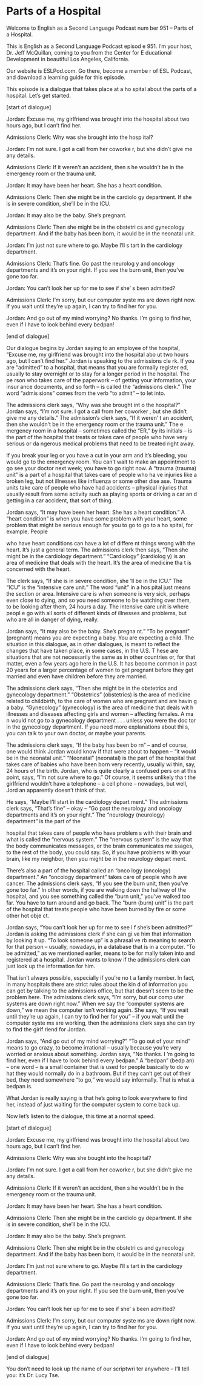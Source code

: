 # Parts of a Hospital

Welcome to English as a Second Language Podcast num ber 951 – Parts of a Hospital.

This is English as a Second Language Podcast episod e 951. I’m your host, Dr. Jeff McQuillan, coming to you from the Center for E ducational Development in beautiful Los Angeles, California.

Our website is ESLPod.com. Go there, become a membe r of ESL Podcast, and download a learning guide for this episode.

This episode is a dialogue that takes place at a ho spital about the parts of a hospital. Let’s get started.

[start of dialogue]

Jordan: Excuse me, my girlfriend was brought into the hospital about two hours ago, but I can’t find her.

Admissions Clerk: Why was she brought into the hosp ital?

Jordan: I’m not sure. I got a call from her coworke r, but she didn’t give me any details.

Admissions Clerk: If it weren’t an accident, then s he wouldn’t be in the emergency room or the trauma unit.

Jordan: It may have been her heart. She has a heart  condition.

Admissions Clerk: Then she might be in the cardiolo gy department. If she is in severe condition, she’ll be in the ICU.

Jordan: It may also be the baby. She’s pregnant.

Admissions Clerk: Then she might be in the obstetri cs and gynecology department. And if the baby has been born, it would  be in the neonatal unit.

Jordan: I’m just not sure where to go. Maybe I’ll s tart in the cardiology department.

Admissions Clerk: That’s fine. Go past the neurolog y and oncology departments and it’s on your right. If you see the burn unit, then you’ve gone too far.

Jordan: You can’t look her up for me to see if she’ s been admitted?

Admissions Clerk: I’m sorry, but our computer syste ms are down right now. If you wait until they’re up again, I can try to find her for you.

Jordan: And go out of my mind worrying? No thanks. I’m going to find her, even if I have to look behind every bedpan!

[end of dialogue]

Our dialogue begins by Jordan saying to an employee  of the hospital, “Excuse me, my girlfriend was brought into the hospital abo ut two hours ago, but I can’t find her.” Jordan is speaking to the admissions cle rk. If you are “admitted” to a hospital, that means that you are formally register ed, usually to stay overnight or to stay for a longer period in the hospital. The pe rson who takes care of the paperwork – of getting your information, your insur ance documents, and so forth – is called the “admissions clerk.” The word “admis sions” comes from the verb “to admit” – to let into.

The admissions clerk says, “Why was she brought int o the hospital?” Jordan says, “I’m not sure. I got a call from her coworker , but she didn’t give me any details.” The admission’s clerk says, “If it weren’ t an accident, then she wouldn’t be in the emergency room or the trauma unit.” The e mergency room in a hospital – sometimes called the “ER,” by its initials – is the part of the hospital that treats or takes care of people who have very serious or da ngerous medical problems that need to be treated right away.

If you break your leg or you have a cut in your arm  and it’s bleeding, you would go to the emergency room. You can’t wait to make an  appointment to go see your doctor next week; you have to go right now. A “trauma (trauma) unit” is a part of a hospital that takes care of people who ha ve injuries like a broken leg, but not illnesses like influenza or some other dise ase. Trauma units take care of people who have had accidents – physical injuries that usually result from some activity such as playing sports or driving a car an d getting in a car accident, that sort of thing.

Jordan says, “It may have been her heart. She has a  heart condition.” A “heart condition” is when you have some problem with your heart, some problem that might be serious enough for you to go to go to a ho spital, for example. People

who have heart conditions can have a lot of differe nt things wrong with the heart. It’s just a general term. The admissions clerk then  says, “Then she might be in the cardiology department.” “Cardiology” (cardiolog y) is an area of medicine that deals with the heart. It’s the area of medicine tha t is concerned with the heart.

The clerk says, “If she is in severe condition, she ’ll be in the ICU.” The “ICU” is the “intensive care unit.” The word “unit” in a hos pital just means the section or area. Intensive care is when someone is very sick, perhaps even close to dying, and so you need someone to be watching over them, to be looking after them, 24 hours a day. The intensive care unit is where peopl e go with all sorts of different kinds of illnesses and problems, but who are all in  danger of dying, really.

Jordan says, “It may also be the baby. She’s pregna nt.” “To be pregnant” (pregnant) means you are expecting a baby. You are expecting a child. The situation in this dialogue, as in other dialogues, is meant to reflect the changes that have taken place, in some cases, in the U.S. T hese are situations that are not necessarily the same as in other countries or, for that matter, even a few years ago here in the U.S. It has become common in past 20 years for a larger percentage of women to get pregnant before they get  married and even have children before they are married.

The admissions clerk says, “Then she might be in the obstetrics and gynecology department.” “Obstetrics” (obstetrics) is the area of medicine related to childbirth, to the care of women who are pregnant and are havin g a baby. “Gynecology” (gynecology) is the area of medicine that deals wit h illnesses and diseases affecting girls and women – affecting females. A ma n would not go to a gynecology department . . . unless you were the doc tor in the gynecology department. If you need more explanations about thi s, you can talk to your own doctor, or maybe your parents.

The admissions clerk says, “If the baby has been bo rn” – and of course, one would think Jordan would know if that were about to  happen – “it would be in the neonatal unit.” “Neonatal” (neonatal) is the part of the hospital that takes care of babies who have been born very recently, usually wi thin, say, 24 hours of the birth. Jordan, who is quite clearly a confused pers on at this point, says, “I’m not sure where to go.” Of course, it seems unlikely tha t the girlfriend wouldn’t have a telephone – a cell phone – nowadays, but well, Jord an apparently doesn’t think of that.

He says, “Maybe I’ll start in the cardiology depart ment.” The admissions clerk says, “That’s fine” – okay – “Go past the neurology  and oncology departments and it’s on your right.” The “neurology (neurology)  department” is the part of the

hospital that takes care of people who have problem s with their brain and what is called the “nervous system.” The “nervous system” is the way that the body communicates messages, or the brain communicates me ssages, to the rest of the body, you could say. So, if you have problems w ith your brain, like my neighbor, then you might be in the neurology depart ment.

There’s also a part of the hospital called an “onco logy (oncology) department.” An “oncology department” takes care of people who h ave cancer. The admissions clerk says, “If you see the burn unit, then you’ve gone too far.” In other words, if you are walking down the hallway of  the hospital, and you see something called the “burn unit,” you’ve walked too  far. You have to turn around and go back. The “burn (burn) unit” is the part of the hospital that treats people who have been burned by fire or some other hot obje ct.

Jordan says, “You can’t look her up for me to see i f she’s been admitted?” Jordan is asking the admissions clerk if she can gi ve him that information by looking it up. “To look someone up” is a phrasal ve rb meaning to search for that person – usually, nowadays, in a database that is in a computer. “To be admitted,” as we mentioned earlier, means to be for mally taken into and registered at a hospital. Jordan wants to know if the admissions clerk can just look up the information for him.

That isn’t always possible, especially if you’re no t a family member. In fact, in many hospitals there are strict rules about the kin d of information you can get by talking to the admissions office, but that doesn’t seem to be the problem here. The admissions clerk says, “I’m sorry, but our comp uter systems are down right now.” When we say the “computer systems are down,” we mean the computer isn’t working again. She says, “If you wait until they’re up again, I can try to find her for you” – if you wait until the computer syste ms are working, then the admissions clerk says she can try to find the girlf riend for Jordan.

Jordan says, “And go out of my mind worrying?” “To go out of your mind” means to go crazy, to become irrational – usually because  you’re very worried or anxious about something. Jordan says, “No thanks. I ’m going to find her, even if I have to look behind every bedpan.” A “bedpan” (bedp an) – one word – is a small container that is used for people basically to do w hat they would normally do in a bathroom. But if they can’t get out of their bed, they need somewhere “to go,” we would say informally. That is what a bedpan is.

What Jordan is really saying is that he’s going to look everywhere to find her, instead of just waiting for the computer system to come back up.

Now let’s listen to the dialogue, this time at a normal speed.

[start of dialogue]

Jordan: Excuse me, my girlfriend was brought into the hospital about two hours ago, but I can’t find her.

Admissions Clerk: Why was she bought into the hospi tal?

Jordan: I’m not sure. I got a call from her coworke r, but she didn’t give me any details.

Admissions Clerk: If it weren’t an accident, then s he wouldn’t be in the emergency room or the trauma unit.

Jordan: It may have been her heart. She has a heart  condition.

Admissions Clerk: Then she might be in the cardiolo gy department. If she is in severe condition, she’ll be in the ICU.

Jordan: It may also be the baby. She’s pregnant.

Admissions Clerk: Then she might be in the obstetri cs and gynecology department. And if the baby has been born, it would  be in the neonatal unit.

Jordan: I’m just not sure where to go. Maybe I’ll s tart in the cardiology department.

Admissions Clerk: That’s fine. Go past the neurolog y and oncology departments and it’s on your right. If you see the burn unit, then you’ve gone too far.

Jordan: You can’t look her up for me to see if she’ s been admitted?

Admissions Clerk: I’m sorry, but our computer syste ms are down right now. If you wait until they’re up again, I can try to find her for you.

Jordan: And go out of my mind worrying? No thanks. I’m going to find her, even if I have to look behind every bedpan!

[end of dialogue]

 You don’t need to look up the name of our scriptwri ter anywhere – I’ll tell you: it’s Dr. Lucy Tse.



